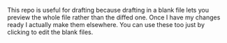 This repo is useful for drafting because drafting in a blank file lets you preview the whole file rather than the diffed one. Once I have my changes ready I actually make them elsewhere. You can use these too just by clicking to edit the blank files.
